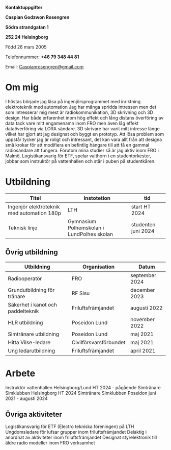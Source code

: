 **Kontaktuppgifter**

**Caspian Godzwon Rosengren**

**Södra strandgatan 1**

**252 24 Helsingborg**

Född 26 mars 2005

Telefonnummer: **+46 79 348 44 81**

Email: Caspianrosengren@gmail.com


# Om mig

I höstas började jag läsa på ingenjörsprogrammet med inriktning elektroteknik med automation Jag har många spridda intressen men det som intresserar mig mest är radiokommunikation, 3D skrivning och 3D design. Har både erfarenhet inom hög effekt och lång distans överföring av data tack vare mitt engamenamn inom FRO men även låg effekt dataöverföring via LORA sändare. 3D skrivare har varit mitt intresse länge vilket har gjort att jag designat och byggt en prototyp. Att lösa problem som uppstår tycker jag är roligt och intressant, det kan vara allt från att designa små krokar för att modifiera en befintlig hängare till att få en gammal radiosändare att fungera.
Förutom mina studier så är jag aktiv inom FRO i Malmö, Logistikansvarig för ETF, spelar valthorn i en studentorkester, jobbar som instruktör på vattenhallen och står i puben på studentkåren.

# Utbildning


| Titel                                        | Instotetion                                | tid                 |
| ---------------------------------------------- | -------------------------------------------- | --------------------- |
| Ingenjör elektroteknik med automation  180p | LTH                                        | start HT 2024       |
| Teknisk linje                                | Gymnasium Polhemskolan i LundPolhes skolan | studenten juni 2024 |

## Övrig utbildning


| Utbildning                         | Organisation             | Datum          |
| ------------------------------------ | -------------------------- | ---------------- |
| Radiooperatör                     | FRO                      | september 2024 |
| Grundutbildning för tränare      | RF Sisu                  | december 2023  |
| Säkerhet i kanot och paddelteknik | Friluftsfrämjandet      | augusti 2022   |
| HLR utbildning                     | Poseidon Lund            | november 2022  |
| Simtränare utbildning             | Poseidon Lund            | maj 2021       |
| Hitta Vilse-ledare                 | Civilförsvarsförbundet | maj 2021       |
| Ung ledarutbildning                | Friluftsfrämjandet      | april 2021     |

# Arbete

Instruktör vattenhallen  Helsingborg/Lund				HT 2024  - pågående
Simtränare Simklubben Helsingborg					HT 2024
Simtränare Simklubben Poseidon 					juni 2021 - augusti 2024

## Övriga aktiviteter

Logistikansvarig för ETF (Electro tekniska föreningen) på LTH
Ungdomsledare för lufsar grupper inom friluftsfrämjandet
Delaktig i anordnat av aktiviteter inom friluftsfrämjandet
Designat styrelektronik till äldre radio modeller inom FRO verksamhet

